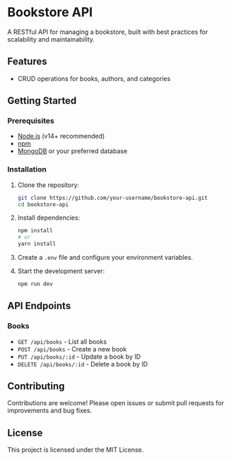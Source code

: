 # Bookstore API

A RESTful API for managing a bookstore, built with best practices for scalability and maintainability.

## Features

- CRUD operations for books, authors, and categories

## Getting Started

### Prerequisites

- [Node.js](https://nodejs.org/) (v14+ recommended)
- [npm](https://www.npmjs.com/)
- [MongoDB](https://www.mongodb.com/) or your preferred database

### Installation

1. Clone the repository:
    ```bash
    git clone https://github.com/your-username/bookstore-api.git
    cd bookstore-api
    ```

2. Install dependencies:
    ```bash
    npm install
    # or
    yarn install
    ```

3. Create a `.env` file and configure your environment variables.

4. Start the development server:
    ```bash
    npm run dev
    ```

## API Endpoints

### Books

- `GET /api/books` - List all books
- `POST /api/books` - Create a new book
- `PUT /api/books/:id` - Update a book by ID
- `DELETE /api/books/:id` - Delete a book by ID


## Contributing

Contributions are welcome! Please open issues or submit pull requests for improvements and bug fixes.

## License

This project is licensed under the MIT License.
